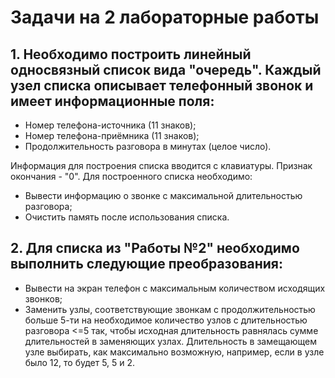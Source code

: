 # Задачи на 2 лабораторные работы
## 1. Необходимо построить линейный односвязный список вида "очередь". Каждый узел списка описывает телефонный звонок и имеет информационные поля:
  - Номер телефона-источника (11 знаков);
  - Номер телефона-приёмника (11 знаков);
  - Продолжительность разговора в минутах (целое число).

Информация для построения списка вводится с клавиатуры. Признак окончания - "0". Для построенного списка необходимо:
  - Вывести информацию о звонке с максимальной длительностью разговора;
  - Очистить память после использования списка.
  
## 2. Для списка из "Работы №2" необходимо выполнить следующие преобразования:
  - Вывести на экран телефон с максимальным количеством исходящих звонков;
  - Заменить узлы, соответствующие звонкам с продолжительностью больше 5-ти на необходимое количество узлов с длительностью разговора <=5 так, чтобы исходная длительность равнялась сумме длительностей в заменяющих узлах. Длительность в замещающем узле выбирать, как максимально возможную, например, если в узле было 12, то будет 5, 5 и 2.
